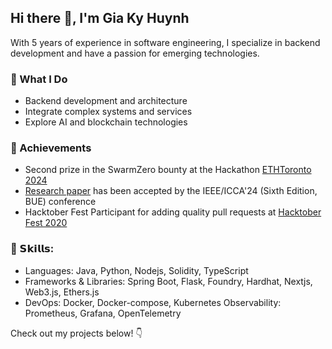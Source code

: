 ## Hi there 👋, I'm Gia Ky Huynh

With 5 years of experience in software engineering, I specialize in backend development and have a passion for emerging technologies.

### 🚀 What I Do

- Backend development and architecture
- Integrate complex systems and services
- Explore AI and blockchain technologies

### 🏅 Achievements

- Second prize in the SwarmZero bounty at the Hackathon [ETHToronto 2024](https://github.com/hgky95/milestone-maker)
- [Research paper](https://github.com/hgky95/smart-caption-ai) has been accepted by the IEEE/ICCA'24 (Sixth Edition, BUE) conference
- Hacktober Fest Participant for adding quality pull requests at [Hacktober Fest 2020](https://dev.to/hgky95/my-first-journey-on-the-open-source-world-4hj9)

### 🎯 𝗦𝗸𝗶𝗹𝗹𝘀:
- Languages: Java, Python, Nodejs, Solidity, TypeScript
- Frameworks & Libraries: Spring Boot, Flask, Foundry, Hardhat, Nextjs, Web3.js, Ethers.js
- DevOps: Docker, Docker-compose, Kubernetes Observability: Prometheus, Grafana, OpenTelemetry

Check out my projects below! 👇
